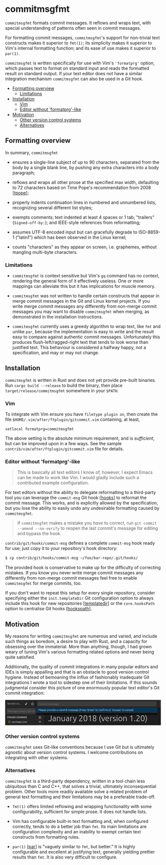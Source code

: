 # commitmsgfmt

`commitmsgfmt` formats commit messages. It reflows and wraps text, with special
understanding of patterns often seen in commit messages.

For formatting commit messages, `commitmsgfmt`'s support for non-trivial text
constructs makes it superior to `fmt(1)`; its simplicity makes it superior to
Vim's internal formatting function; and its ease of use makes it superior to
`par(1)`.

`commitmsgfmt` is written specifically for use with Vim's `'formatprg'` option,
which passes text to format on standard input and reads the formatted result on
standard output. If your text editor does not have a similar integration
mechanism `commitmsgfmt` can also be used in a Git hook.

* [Formatting overview](#formatting-overview)
    * [Limitations](#limitations)
* [Installation](#installation)
    * [Vim](#vim)
    * [Editor without 'formatprg'-like](#editor-without-formatprg-like)
* [Motivation](#motivation)
    * [Other version control systems](#other-version-control-systems)
    * [Alternatives](#alternatives)

## Formatting overview

In summary, `commitmsgfmt`

- ensures a single-line subject of up to 90 characters, separated from the body
  by a single blank line, by pushing any extra characters into a body
  paragraph;

- reflows and wraps all other prose at the specified max width, defaulting to
  72 characters based on Time Pope's recommendation from 2008 [[tpope]];

- properly indents continuation lines in numbered and unnumbered lists,
  recognizing several different list styles;

- exempts comments; text indented at least 4 spaces or 1 tab; "trailers"
  (`Signed-off-by:`); and IEEE-style references from reformatting;

- assumes UTF-8 encoded input but can gracefully degrade to ISO-8859-1
  ("latin1") which has been observed in the Linux kernel;

- counts "characters" as they appear on screen, i.e. graphemes, without
  mangling multi-byte characters.

### Limitations

- `commitmsgfmt` is context sensitive but Vim's `gq` command has no context,
  rendering the general form of it effectively useless. One or more mappings
  can alleviate this but it has implications for muscle memory.

- `commitmsgfmt` was not written to handle certain constructs that appear in
  merge commit messages in the Git and Linux kernel projects. If you write
  merge commit messages any differently from non-merge commit messages you may
  want to disable `commitmsgfmt` when merging, as demonstrated in the
  installation instructions.

- `commitmsgfmt` currently uses a greedy algorithm to wrap text, like `fmt` and
  unlike `par`, because the implementation is easy to write and the result easy
  to compare against authentic commit messages. Unfortunately this produces
  flush-left/ragged-right text that tends to look worse than justified text.
  This behaviour is considered a halfway happy, not a specification, and may or
  may not change.

## Installation

`commitmsgfmt` is written in Rust and does not yet provide pre-built binaries.
Run `cargo build --release` to build the binary, then place
`target/release/commitmsgfmt` somewhere in your `$PATH`.

### Vim

To integrate with Vim ensure you have `filetype plugin on`, then create the
file `$HOME/.vim/after/ftplugin/gitcommit.vim` containing, at least,

```vim
setlocal formatprg=commitmsgfmt
```

The above setting is the absolute minimum requirement, and is *sufficient*, but
can be improved upon in a few ways. See the sample
`contrib/vim/after/ftplugin/gitcommit.vim` file for details.

### Editor without 'formatprg'-like

> This is basically all text editors I know of, however, I expect Emacs can be
> made to work like Vim. I would gladly include such a contributed example
> configuration.

For text editors without the ability to delegate reformatting to a third-party
tool you can leverage the `commit-msg` Git hook [[hooks]] to reformat the
commit message. This works, and is explicitly allowed by the specification, but
you lose the ability to easily undo any undesirable formatting caused by
`commitmsgfmt`.

> If `commitmsgfmt` makes a mistake you *have* to correct, run
> `git commit --amend --no-verify` to reopen the last commit's message for
> editing and bypass the hook.

`contrib/git/hooks/commit-msg` defines a complete `commit-msg` hook ready for
use; just copy it to your repository's hook directory:

```sh
$ cp contrib/git/hooks/commit-msg ~/foo/bar-repo/.git/hooks/
```

The provided hook is conservative to make up for the difficulty of correcting
mistakes. If you know you never write merge commit messages any differently
from non-merge commit messages feel free to enable `commitmsgfmt` for merge
commits, too.

If you don't want to repeat this setup for every single repository, consider
specifying either the `init.templateDir` Git configuration option to always
include this hook for new repositories [[templatedir]] or the `core.hooksPath`
option to centralise Git hooks [[hookspath]].

## Motivation

My reasons for writing `commitmsgfmt` are numerous and varied, and include such
things as boredom, a desire to play with Rust, and a capacity for obsessing
over the immaterial. More than anything, though, I had grown weary of tuning
Vim's various formatting related options and never being quite satisfied.

Additionally, the quality of commit integrations in many popular editors and
IDEs is simply appalling and that is an obstacle to good version control
hygiene. Instead of bemoaning the influx of fashionably inadequate Git
integrations I wrote a tool to sidestep one of their limitations. If this
sounds judgmental consider this picture of one enormously popular text editor's
Git commit integration:

![Git commit "integration"](smelly.png)

### Other version control systems

`commitmsgfmt` uses Git-like conventions because I use Git but is ultimately
agnostic about version control systems. I welcome contributions on integrating
with other systems.

### Alternatives

`commitmsgfmt` is a third-party dependency, written in a tool chain less
ubiquitous than C and C++, that solves a trivial, ultimately inconsequential
problem. Other tools more readily available solve a related problem of general
text formatting and their limitations may be a preferable trade-off.

- `fmt(1)` offers limited reflowing and wrapping functionality with some
  configurability, sufficient for simple prose. It does not handle lists.

- Vim has configurable built-in text formatting and, when configured correctly,
  tends to do a better job than `fmt`. Its main limitations are configuration
  complexity and an inability to exempt certain text constructs from formatting
  rules.

- `par(1)` [[par]] is "vaguely similar to `fmt`, but better." It is highly
  configurable and excellent at justifying text, generally yielding prettier
  results than `fmt`. It is also very difficult to configure.

[git-repo]: https://git.kernel.org/pub/scm/git/git.git/ "Git repository"
[hooks]: https://git-scm.com/docs/githooks "Git hooks documentation"
[hookspath]: https://git-scm.com/docs/git-config#git-config-corehooksPath "Git configuration documentation"
[linux-repo]: https://git.kernel.org/pub/scm/linux/kernel/git/torvalds/linux.git/ "Linux kernel repository"
[par]: http://www.nicemice.net/par/ "Par paragraph formatter"
[templatedir]: https://git-scm.com/docs/git-config#git-config-inittemplateDir "Git configuration documentation"
[tpope]: http://tbaggery.com/2008/04/19/a-note-about-git-commit-messages.html "A Note About Git Commit Messages"
